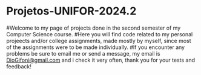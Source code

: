 # Projetos-UNIFOR-2024.2

#Welcome to my page of projects done in the second semester of my Computer Science course.
#Here you will find code related to my personal projeects and/or college assignments, made mostly by myself, since most of the assignments were to be made individually.
#If you encounter any problems be sure to email me or send a message, my email is DioGifoni@gmail.com and i check it very often, thank you for your tests and feedback!
